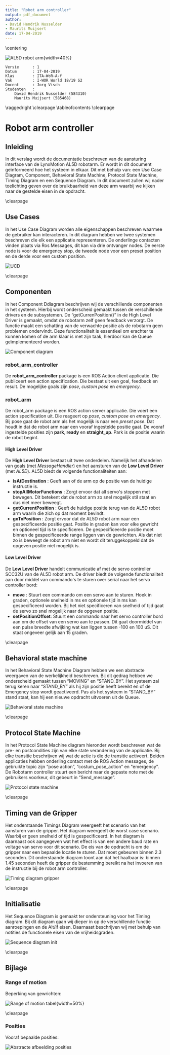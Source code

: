 ```yaml
---
title: "Robot arm controller"
output: pdf_document
author: 
- David Hendrik Nusselder
- Maurits Muijsert
date: 17-04-2019
---
```


\centering

![AL5D robot arm](images/picture.png){width=40%}

    Versie      : 1
    Datum       : 17-04-2019
    Klas        : ITA-WoR-A-f
    Vak         : I-WOR World 18/19 S2
    Docent      : Jorg Visch
    Studenten   :
        David Hendrik Nusselder (584310)
        Maurits Muijsert (585468)

\raggedright
\clearpage
\tableofcontents
\clearpage

# Robot arm controller

## Inleiding

In dit verslag wordt de documentatie beschreven van de aansturing interface van de LynxMotion AL5D robotarm. Er wordt in dit document geïnformeerd hoe het systeem in elkaar. Dit met behulp van: een Use Case Diagram, Component, Behavioral State Machine, Protocol State Machine, Timing Diagram en een Sequence Diagram. In dit document zullen wij nader toelichting geven over de bruikbaarheid van deze arm waarbij we kijken  naar de gestelde eisen in de opdracht.

\clearpage

## Use Cases

In het Use Case Diagram worden alle eigenschappen beschreven waarmee de gebruiker kan interacteren. In dit diagram hebben we twee systemen beschreven die elk een applicatie representeren. De onderlinge contacten vinden plaats via Ros Messages, dit kan via drie ontvanger nodes. De eerste node is voor de emergency stop, de tweede node voor een preset position en de derde voor een custom position.

![UCD](http://www.plantuml.com/plantuml/png/3SB1IWCn403Gkr-X1uzkm2YA8BAei7ihzDAUbjdiaAH99jl935lwzUtZFJn5SbaNLCwFGMHjNyOmR9sF4dJMXkmg2P9qhXPJDBOJ6gvpbGcuJ03KH3cIDmMQ89ibWcSepQXRkZK3YPRy8pKXVVU0hnzNdzx2kFkrXqlGRHYKq1wJtO_n9RLtby__drl_RF_kRm00)

\clearpage

## Componenten

In het Component Ddiagram beschrijven wij de verschillende componenten in het systeem. Hierbij wordt onderscheid gemaakt tussen de verschillende drivers en de subsystemen. De “getCurrenPosition()” in de High Level Driver is gemaakt, omdat de robotarm zelf geen feedback verzorgt. De functie maakt een schatting van de verwachte positie als de robotarm geen problemen ondervindt. Deze functionaliteit is essentieel om erachter te kunnen komen of de arm klaar is met zijn taak, hierdoor kan de Queue geïmplementeerd worden.

![Component diagram](http://www.plantuml.com/plantuml/png/5SrFIuP04CVn-_Cgwj3LXQA485BwSqcAA0DFCgw3RhixQpEp2htwH-5t_7tuLgB0ccCuNJgo8O-OELpCgelS6yEm5PFJEGzPa6qYHTB2fcXYTlABXjEGj0UEFG29PdOqcGYYo6PqC354CVj_INJ89G0TiKTD7kcX1hmkI_hvAb-_iRrxyLtxr3GV-F_vlgxhc_ToQyDVvxVwwkPvtwb26dT-1W00)

### robot_arm_controller

De **robot_arm_controller** package is een ROS Action client applicatie. Die publiceert een action specification. Die bestaat uit een goal, feedback en result. De mogelijke goals zijn *pose*, *custom pose* en *emergency*.

### robot_arm

De robot_arm package is een ROS action server applicatie. Die voert een action specification uit. Die reageert op *pose*, *custom pose* en *emergency*. Bij pose gaat de robot arm als het mogelijk is naar een *preset pose*. Dat houdt in dat de robot arm naar een vooraf ingestelde positie gaat. De vooraf ingestelde posities zijn **park**, **ready** en **straight_up**. Park is de positie waarin de robot begint.

#### High Level Driver

De **High Level Driver** bestaat uit twee onderdelen. Namelijk het afhandelen van goals (met *MessageHandler*) en het aansturen van de **Low Level Driver** (met *AL5D*). AL5D biedt de volgende functionaliteiten aan:

* **isAtDestination** : Geeft aan of de arm op de positie van de huidige instructie is.
* **stopAllMotorFunctions** : Zorgt ervoor dat all servo's stoppen met bewegen. Dit betekent dat de robot arm zo snel mogelijk stil staat en dus niet meer beweegt.
* **getCurrentPosition** : Geeft de huidige positie terug van de AL5D robot arm waarin die zich op dat moment bevindt.
* **goToPosition** : Zorgt ervoor dat de AL5D robot arm naar een gespecificeerde positie gaat. Positie in graden kan voor elke gewricht en optioneel tijd is te specificeren. De gespecificeerde positie moet binnen de gespecificeerde range liggen van de gewrichten. Als dat niet zo is beweegt de robot arm niet en wordt dit teruggekoppeld dat de opgeven positie niet mogelijk is.

#### Low Level Driver

De **Low Level Driver** handelt communicatie af met de servo controller SCC32U van de AL5D robot arm. De driver biedt de volgende functionaliteit aan door middel van commando's te sturen over serial naar het servo controller bord:

* **move** : Stuurt een commando om een servo aan te sturen. Hoek in graden, optionele snelheid in ms en optionele tijd in ms kan gespecificeerd worden. Bij het niet specificeren van snelheid of tijd gaat de servo zo snel mogelijk naar de opgeven positie.
* **setPositionOffset**: Stuurt een commando naar het servo controller bord aan om de offset van een servo aan te passen. Dit gaat doormiddel van een pulse breedte afwijking wat kan liggen tussen -100 en 100 uS. Dit staat ongeveer gelijk aan 15 graden.

\clearpage

## Behavioral state machine

In het Behavioral State Machine Diagram hebben we een abstracte weergaven van de werkelijkheid beschreven. Bij dit gedrag hebben we onderscheid gemaakt tussen “MOVING” en “STAND_BY”. Het systeem zal terug keren naar “STAND_BY” als hij zijn positie heeft bereikt en of de Emergency stop wordt geactiveerd. Pas als het systeem in “STAND_BY” stand staat, kan hij een nieuwe opdracht uitvoeren uit de Queue.

![Behavioral state machine](http://www.plantuml.com/plantuml/png/5SrDIyD0483XUt-57ZoQXOGG4CG6Fmu5GT5xc6p6xDhPsJWV5l-zBRpNbsUl1c9UQ7UTEP8lw49NoMpJkn04JisQBVdiYX8h6x8riPPGFEit1gbpjGcaJ02ivf9v3GNKKCAIOHKe6cPCy9kh07qO6Bv2J9cnsGZu8ZzOFIBVZu3jyDUFNy_J-z3rRTiztl8XRRGSFWbzE6eVwUVjvJJUT4_dTdlavRp_0m00)

\clearpage

## Protocol State Machine

In het Protocol State Machine diagram hieronder wordt beschreven wat de pre- en postcondities zijn van elke state verandering van de applicatie. Bij elke transitie beschrijven wij wat de actie is die de transitie activeert. Beiden applicaties hebben onderling contact met de ROS Action messages, de gebruikte topic zijn “pose action”, “costum_pose_action” en "emergency”. De Robotarm controller stuurt een bericht naar de gepaste note met de gebruikers voorkeur, dit gebeurt in “Send_message”.

![Protocol state machine](http://www.plantuml.com/plantuml/png/9OrDIyD0443l_HLwy6XM52a8Oei5UqYbMEd1IvbkXksQtPbaFiZVDr9ufmUFjr83CQzbSPif5k_GfTnSp0Pz2K5WQbAsYvzTKIAJ8LaJkORgMNyn29_PJY3r141gBfbIgA264heCIQ1gs0iRHou70yFDrJP30Vh_lXdtIAzhmCVbSdVO7jjf_tFS-VOXVO_lQX_jFVQjzleSo_ZrEQtldZOpYnLID-T_)

\clearpage

## Timing van de Gripper

Het onderstaande Timings Diagram weergeeft het scenario van het aansturen van de gripper. Het diagram weergeeft de worst case scenario. Waarbij er geen snelheid of tijd is gespecificeerd. In het diagram is daarnaast ook aangegeven wat het effect is van een andere baud rate en voltage van servo voor dit scenario. De eis van de opdracht is om de gripper naar een bepaalde locatie te sturen. Dat moet gebeuren binnen 2.3 seconden. Dit onderstaande diagram toont aan dat het haalbaar is: binnen 1.45 seconden heeft de gripper de bestemming bereikt na het invoeren van de instructie bij de robot arm controller.

![Timing diagram gripper](http://www.plantuml.com/plantuml/png/5OrDImCn443l_HLwyEX65544iGkYBXIyI3qkqsHCqoQJx7om-_FTmZizUBojAB1QoPlhH3vRGEDyTLHjyk8Smzp5f4Sxc23xIegadQ_55KjoGiVrK7K4BYC0YHedYgw0AB8B2I934QUfhFgJKsl8NSj0b-6RrZFIQmzu_tIh7pBOz_vd3Bjzh7U_Ip_yJL_BwNbtbaUVfq7c_kRXVMMpHGfh_Wy0)

\clearpage

## Initialisatie

Het Sequence Diagram is gemaakt ter ondersteuning voor het Timing diagram. Bij dit diagram gaan wij dieper in op de verschillende functie aanroepingen en de Alt/if eisen. Daarnaast beschrijven wij met behulp van notities de functionele eisen van de vrijheidsgraden.

![Sequence diagram init](http://www.plantuml.com/plantuml/png/5SrDImCn483XUt-57hnkm0yAWjY283dq8AAKNi8qEwHnaydkV13qrxk5z_hox4I1rMhPt6QAnKOqBZSNrLcUdMFeGyfwiRC9ScoaI3h4LbsrB3_ek9sR1k0Q04ZKE5Do5KIHtPWXCLHnWeiXHVIKTPWBqDLxrJOXlUm1xxVRhu_Qq-bq-En_nzz7FV9x-FRcS_2JFCMo77pVtpsyhMrsIEEw_mC0)

\clearpage

## Bijlage

### Range of motion

Beperking van gewrichten:

![Range of motion tabel](images/range_of_motion.png){width=50%}

\clearpage

### Posities

Vooraf bepaalde posities:

![Abstracte afbeelding posities](images/robot_arm_positions.png)